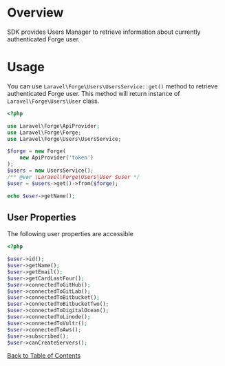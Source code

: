 # Overview

SDK provides Users Manager to retrieve information about currently authenticated Forge user.

# Usage

You can use `Laravel\Forge\Users\UsersService::get()` method to retrieve authenticated Forge user. This method will
return instance of `Laravel\Forge\Users\User` class.

```php
<?php

use Laravel\Forge\ApiProvider;
use Laravel\Forge\Forge;
use Laravel\Forge\Users\UsersService;

$forge = new Forge(
    new ApiProvider('token')
);
$users = new UsersService();
/** @var \Laravel\Forge\Users\User $user */
$user = $users->get()->from($forge);

echo $user->getName();
```

## User Properties

The following user properties are accessible

```php
<?php

$user->id();
$user->getName();
$user->getEmail();
$user->getCardLastFour();
$user->connectedToGitHub();
$user->connectedToGitLab();
$user->connectedToBitbucket();
$user->connectedToBitbucketTwo();
$user->connectedToDigitalOcean();
$user->connectedToLinode();
$user->connectedToVultr();
$user->connectedToAws();
$user->subscribed();
$user->canCreateServers();
```

[Back to Table of Contents](./readme.md)
